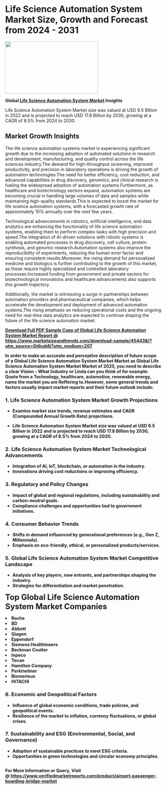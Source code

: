 <H1>Life Science Automation System Market Size, Growth and Forecast from 2024 - 2031</H1><img class="aligncenter size-medium wp-image-584254" src="https://thirdeyenews.in/wp-content/uploads/2024/09/Global-Market-Research-300x168.jpeg" alt="" width="300" height="168" /><p><strong>Global&nbsp;<a href="https://www.marketsizeandtrends.com/download-sample/454438/?utm_source=Github8j?utm_medium=207">Life Science Automation System Market</a> Insights</strong></p><p>Life Science Automation System Market size was valued at USD 9.5 Billion in 2022 and is projected to reach USD 17.8 Billion by 2030, growing at a CAGR of 8.5% from 2024 to 2030.</p><p><h2>Market Growth Insights</h2> <p>The life science automation systems market is experiencing significant growth due to the increasing adoption of automated solutions in research and development, manufacturing, and quality control across the life sciences industry.The demand for high-throughput screening, improved productivity, and precision in laboratory operations is driving the growth of automation technologies.The need for better efficiency, cost reduction, and advanced capabilities in drug discovery, genomics, and clinical research is fueling the widespread adoption of automation systems.Furthermore, as healthcare and biotechnology sectors expand, automation systems are becoming crucial in handling large volumes of data and samples while maintaining high-quality standards.This is expected to boost the market for life science automation systems, with a forecasted growth rate of approximately 10% annually over the next few years.</p> <p><strong><a href="#"></a></strong></p> <p>Technological advancements in robotics, artificial intelligence, and data analytics are enhancing the functionality of life science automation systems, enabling them to perform complex tasks with high precision and speed.The integration of AI-driven solutions with robotic systems is enabling automated processes in drug discovery, cell culture, protein synthesis, and genomic research.Automation systems also improve the reproducibility of experiments, reducing the human error factor and ensuring consistent results.Moreover, the rising demand for personalized medicine and biologics is further contributing to the growth of this market, as these require highly specialized and controlled laboratory processes.Increased funding from government and private sectors for biotechnological innovations and healthcare advancements also supports this growth trajectory.<p>Additionally, the market is witnessing a surge in partnerships between automation providers and pharmaceutical companies, which helps accelerate the development and deployment of advanced automation systems.The rising emphasis on reducing operational costs and the ongoing need for real-time data analytics are expected to continue shaping the future of the life science automation market.</p> <p><strong><a href="#"></p><p><span class=""><strong>Download Full PDF Sample Copy of Global Life Science Automation System Market Report</strong> @ <a href="https://www.marketsizeandtrends.com/download-sample/454438/?utm_source=Github8j?utm_medium=207" target="_blank">https://www.marketsizeandtrends.com/download-sample/454438/?utm_source=Github8j?utm_medium=207</a></span></p><p>In order to make an accurate and perceptive description of future scope of a Global&nbsp;Life Science Automation System Market Market as Global&nbsp;Life Science Automation System Market Market of 2025, you need to describe a clear Vision &ndash; What Industry or Linda can you think of for example: Quote from a Technology, healthcare, automotive, renewable energy, name the market you are Reffering to.However, some general trends and factors usually impact market reports and their future outlook include:</p><h3>1.&nbsp;<strong>Life Science Automation System Market Growth Projections</strong></h3><ul><li>Examine market size trends, revenue estimates and CAGR (Compounded Annual Growth Rate) projections.</li><li><p>Life Science Automation System Market size was valued at USD 9.5 Billion in 2022 and is projected to reach USD 17.8 Billion by 2030, growing at a CAGR of 8.5% from 2024 to 2030.</p></li></ul><h3>2.&nbsp;<strong>Life Science Automation System Market Technological Advancements</strong></h3><ul><li>Integration of AI, IoT, blockchain, or automation in the industry.</li><li>Innovations driving cost reductions or improving efficiency.</li></ul><h3>3.&nbsp;<strong>Regulatory and Policy Changes</strong></h3><ul><li>Impact of global and regional regulations, including sustainability and carbon-neutral goals.</li><li>Compliance challenges and opportunities tied to government initiatives.</li></ul><h3>4.&nbsp;<strong>Consumer Behavior Trends</strong></h3><ul><li>Shifts in demand influenced by generational preferences (e.g., Gen Z, Millennials).</li><li>Emphasis on eco-friendly, ethical, or personalized products/services.</li></ul><h3>5.&nbsp;<strong>Global Life Science Automation System Market Competitive Landscape</strong></h3><ul><li>Analysis of key players, new entrants, and partnerships shaping the industry.</li><li>Strategies for differentiation and market penetration.</li></ul><p data-pm-slice="1 1 []"><span style="color: inherit; font-family: inherit; font-size: 25px;">Top Global Life Science Automation System Market Companies</span></p><div class="" data-test-id=""><p><li>Roche</li><li> BD</li><li> Abbott</li><li> Qiagen</li><li> Eppendorf</li><li> Siemens Healthineers</li><li> Beckman Coulter</li><li> Inpeco</li><li> Tecan</li><li> Hamilton Company</li><li> Perkinelmer</li><li> Biomerieux</li><li> HITACHI</li></p></div><h3>6.&nbsp;<strong>Economic and Geopolitical Factors</strong></h3><ul><li>Influence of global economic conditions, trade policies, and geopolitical events.</li><li>Resilience of the market to inflation, currency fluctuations, or global crises.</li></ul><h3>7.&nbsp;<strong>Sustainability and ESG (Environmental, Social, and Governance)</strong></h3><ul><li>Adoption of sustainable practices to meet ESG criteria.</li><li>Opportunities in green technologies and circular economy principles.</li></ul><h2><strong style="font-size: 14px;">For More Information or Query, Visit @&nbsp;</strong><a style="background-color: #ffffff; font-size: 14px;" href="https://www.marketsizeandtrends.com/report/life-science-automation-system-market/" target="_blank">https://www.verifiedmarketreports.com/product/airport-passenger-boarding-bridge-market</a></h2>
